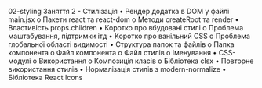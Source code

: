   02-styling
Заняття 2 - Стилізація
• Рендер додатка в DOM у файлі main.jsx
o Пакети react та react-dom
o Методи createRoot та render
• Властивість props.children
• Коротко про вбудовані стилі
o Проблема маштабування, підтримки ітд
• Коротко про ванільний CSS
o Проблема глобальної області видимості
• Структура папок та файлів
o Папка компонента
o Файл компонента
o Файл стилів
o Іменування
• CSS-модулі
o Використання
o Композиція класів
o Бібліотека clsx
• Повторне використання стилів
• Нормалізація стилів з modern-normalize
• Бібліотека React Icons
